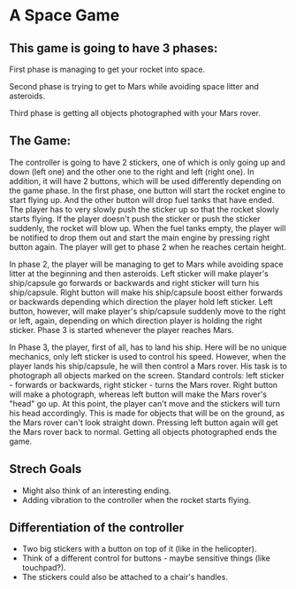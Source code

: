 # A Space Game

## This game is going to have 3 phases:
First phase is managing to get your rocket into space.

Second phase is trying to get to Mars while avoiding space litter and asteroids.

Third phase is getting all objects photographed with your Mars rover.

## The Game:

The controller is going to have 2 stickers, one of which is only going up and down (left one) and the other one to the right and left (right one).
In addition, it will have 2 buttons, which will be used differently depending on the game phase.
In the first phase, one button will start the rocket engine to start flying up.
And the other button will drop fuel tanks that have ended.
The player has to very slowly push the sticker up so that the rocket slowly starts flying.
If the player doesn't push the sticker or push the sticker suddenly, the rocket will blow up.
When the fuel tanks empty, the player will be notified to drop them out and start the main engine by pressing right button again.
The player will get to phase 2 when he reaches certain height.

In phase 2, the player will be managing to get to Mars while avoiding space litter at the beginning and then asteroids.
Left sticker will make player's ship/capsule go forwards or backwards and right sticker will turn his ship/capsule.
Right button will make his ship/capsule boost either forwards or backwards depending which direction the player hold left sticker.
Left button, however, will make player's ship/capsule suddenly move to the right or left, again, depending on which direction player is holding the right sticker.
Phase 3 is started whenever the player reaches Mars.

In Phase 3, the player, first of all, has to land his ship.
Here will be no unique mechanics, only left sticker is used to control his speed.
However, when the player lands his ship/capsule, he will then control a Mars rover.
His task is to photograph all objects marked on the screen.
Standard controls: left sticker - forwards or backwards, right sticker - turns the Mars rover.
Right button will make a photograph, whereas left button will make the Mars rover's "head" go up.
At this point, the player can't move and the stickers will turn his head accordingly.
This is made for objects that will be on the ground, as the Mars rover can't look straight down.
Pressing left button again will get the Mars rover back to normal.
Getting all objects photographed ends the game.

## Strech Goals
* Might also think of an interesting ending.
* Adding vibration to the controller when the rocket starts flying.

## Differentiation of the controller
* Two big stickers with a button on top of it (like in the helicopter).
* Think of a different control for buttons - maybe sensitive things (like touchpad?).
* The stickers could also be attached to a chair's handles.
